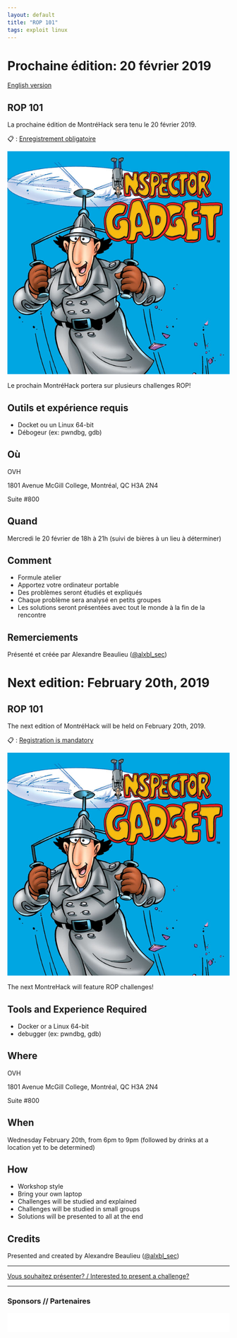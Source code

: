 ```yaml
---
layout: default
title: "ROP 101"
tags: exploit linux
---
```


# Prochaine édition: 20 février 2019

[English version](#english)

## ROP 101

La prochaine édition de MontréHack sera tenu le 20 février 2019.

:clipboard: : [Enregistrement obligatoire](https://www.eventbrite.ca/e/montrehack-rop-101-tickets-56659638504)

![Go go gadget](/images/19-02_rop.jpg)

Le prochain MontréHack portera sur plusieurs challenges ROP!

## Outils et expérience requis

* Docket ou un Linux 64-bit
* Débogeur (ex: pwndbg, gdb)

## Où

OVH

1801 Avenue McGill College, Montréal, QC H3A 2N4

Suite #800

## Quand

Mercredi le 20 février de 18h à 21h (suivi de bières à un lieu à déterminer)

## Comment
 
* Formule atelier
* Apportez votre ordinateur portable
* Des problèmes seront étudiés et expliqués
* Chaque problème sera analysé en petits groupes
* Les solutions seront présentées avec tout le monde à la fin de la rencontre

## Remerciements

Présenté et créée par Alexandre Beaulieu ([@alxbl\_sec](https://twitter.com/alxbl_sec))


<a id="english"></a>

# Next edition: February 20th, 2019

## ROP 101

The next edition of MontréHack will be held on February 20th, 2019.

:clipboard: : [Registration is mandatory](https://www.eventbrite.ca/e/montrehack-rop-101-tickets-56659638504)

![Go go gadget](/images/19-02_rop.jpg)

The next MontreHack will feature ROP challenges!

## Tools and Experience Required

* Docker or a Linux 64-bit
* debugger (ex: pwndbg, gdb)

## Where

OVH

1801 Avenue McGill College, Montréal, QC H3A 2N4

Suite #800

## When

Wednesday February 20th, from 6pm to 9pm (followed by drinks at a location yet to be determined)

## How

* Workshop style
* Bring your own laptop
* Challenges will be studied and explained
* Challenges will be studied in small groups
* Solutions will be presented to all at the end

## Credits

Presented and created by Alexandre Beaulieu ([@alxbl\_sec](https://twitter.com/alxbl_sec))

<hr/>

[Vous souhaitez présenter? / Interested to present a challenge?](https://github.com/montrehack/montrehack.github.com/wiki/Present-at-Montrehack)

<hr/>

### Sponsors // Partenaires

[![Brasserie Benelux](/images/benelux.png)](http://brasseriebenelux.com/)
